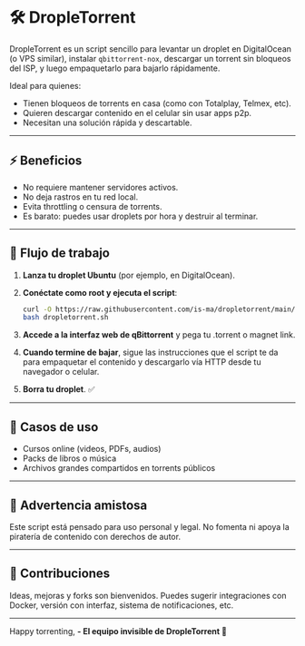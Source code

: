 # 🛠️ DropleTorrent

DropleTorrent es un script sencillo para levantar un droplet en DigitalOcean (o VPS similar), instalar `qbittorrent-nox`, descargar un torrent sin bloqueos del ISP, y luego empaquetarlo para bajarlo rápidamente.

Ideal para quienes:
- Tienen bloqueos de torrents en casa (como con Totalplay, Telmex, etc).
- Quieren descargar contenido en el celular sin usar apps p2p.
- Necesitan una solución rápida y descartable.

---

## ⚡️ Beneficios

- No requiere mantener servidores activos.
- No deja rastros en tu red local.
- Evita throttling o censura de torrents.
- Es barato: puedes usar droplets por hora y destruir al terminar.

---

## 🔄 Flujo de trabajo

1. **Lanza tu droplet Ubuntu** (por ejemplo, en DigitalOcean).
2. **Conéctate como root y ejecuta el script**:

   ```bash
   curl -O https://raw.githubusercontent.com/is-ma/dropletorrent/main/dropletorrent.sh
   bash dropletorrent.sh
   ```

3. **Accede a la interfaz web de qBittorrent** y pega tu .torrent o magnet link.

4. **Cuando termine de bajar**, sigue las instrucciones que el script te da para empaquetar el contenido y descargarlo vía HTTP desde tu navegador o celular.

5. **Borra tu droplet**. ✅

---

## 📅 Casos de uso

- Cursos online (videos, PDFs, audios)
- Packs de libros o música
- Archivos grandes compartidos en torrents públicos

---

## 👻 Advertencia amistosa

Este script está pensado para uso personal y legal. No fomenta ni apoya la piratería de contenido con derechos de autor.

---

## 🚀 Contribuciones

Ideas, mejoras y forks son bienvenidos. Puedes sugerir integraciones con Docker, versión con interfaz, sistema de notificaciones, etc.

---

Happy torrenting, 
**- El equipo invisible de DropleTorrent 🌌**

